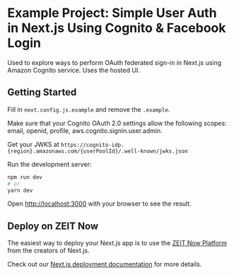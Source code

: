 # Example Project: Simple User Auth in Next.js Using Cognito & Facebook Login

Used to explore ways to perform OAuth federated sign-in in Next.js using Amazon Cognito service. Uses the hosted UI.

## Getting Started

Fill in `next.config.js.example` and remove the `.example`. 

Make sure that your Cognito OAuth 2.0 settings allow the following scopes: email, openid, profile, aws.cognito.signin.user.admin.

Get your JWKS at `https://cognito-idp.{region}.amazonaws.com/{userPoolId}/.well-known/jwks.json`

Run the development server:

```bash
npm run dev
# or
yarn dev
```

Open [http://localhost:3000](http://localhost:3000) with your browser to see the result.

## Deploy on ZEIT Now

The easiest way to deploy your Next.js app is to use the [ZEIT Now Platform](https://zeit.co/import?utm_medium=default-template&filter=next.js&utm_source=create-next-app&utm_campaign=create-next-app-readme) from the creators of Next.js.

Check out our [Next.js deployment documentation](https://nextjs.org/docs/deployment) for more details.
